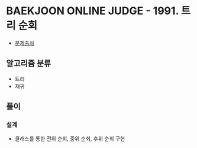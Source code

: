 # BAEKJOON ONLINE JUDGE - 1991. 트리 순회

- [문제출처](https://www.acmicpc.net/problem/1991 '1991. 트리 순회')

## 알고리즘 분류

- 트리
- 재귀

## 풀이

### 설계

- 클래스를 통한 전위 순회, 중위 순회, 후위 순회 구현
